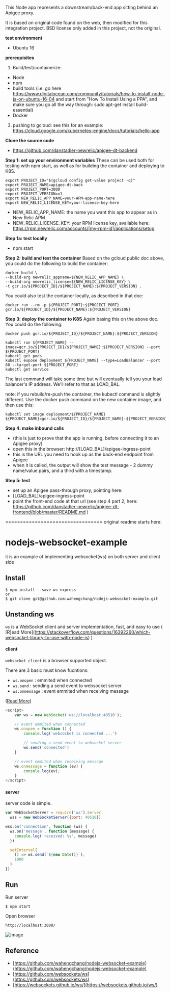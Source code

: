 This Node app represents a downstream/back-end app sitting behind an Apigee proxy.

It is based on original code found on the web, then modified for this integration project. BSD license only added in this project, not the original.


**test environment**
- Ubuntu 16

**prerequisites**

1) Build/test/containerize:
- Node
- npm
- build tools (i.e. go here https://www.digitalocean.com/community/tutorials/how-to-install-node-js-on-ubuntu-16-04 and start from "How To Install Using a PPA", and make sure you go all the way through: sudo apt-get install build-essential)
- Docker

3) pushing to gcloud: see this for an example: https://cloud.google.com/kubernetes-engine/docs/tutorials/hello-app

**Clone the source code**
- https://github.com/danstadler-newrelic/apigee-dt-backend


**Step 1: set up your environment variables**
These can be used both for testing with npm start, as well as for building the container and deploying to K8S.
```
export PROJECT_ID="$(gcloud config get-value project -q)"
export PROJECT_NAME=apigee-dt-back
export PROJECT_PORT=3000
export PROJECT_VERSION=v1
export NEW_RELIC_APP_NAME=your-APM-app-name-here
export NEW_RELIC_LICENSE_KEY=your-license-key-here
```

- NEW_RELIC_APP_NAME: the name you want this app to appear as in New Relic APM
- NEW_RELIC_LICENSE_KEY: your RPM license key, available here: https://rpm.newrelic.com/accounts/[my-rpm-id]/applications/setup


**Step 1a: test locally**
- npm start


**Step 2: build and test the container**
Based on the gcloud public doc above, you could do the following to build the container:

```
docker build \
--build-arg newrelic_appname=${NEW_RELIC_APP_NAME} \
--build-arg newrelic_license=${NEW_RELIC_LICENSE_KEY} \
-t gcr.io/${PROJECT_ID}/${PROJECT_NAME}:${PROJECT_VERSION} .
```

You could also test the container locally, as described in that doc:

```
docker run --rm -p ${PROJECT_PORT}:${PROJECT_PORT} gcr.io/${PROJECT_ID}/${PROJECT_NAME}:${PROJECT_VERSION}
```

**Step 3: deploy the container to K8S**
Again basing this on the above doc. You could do the following:

```
docker push gcr.io/${PROJECT_ID}/${PROJECT_NAME}:${PROJECT_VERSION}

kubectl run ${PROJECT_NAME} --image=gcr.io/${PROJECT_ID}/${PROJECT_NAME}:${PROJECT_VERSION} --port ${PROJECT_PORT}
kubectl get pods
kubectl expose deployment ${PROJECT_NAME} --type=LoadBalancer --port 80 --target-port ${PROJECT_PORT}
kubectl get service
```
The last command will take some time but will eventually tell you your load balancer's IP address. We'll refer to that as LOAD_BAL.

note: if you rebuild/re-push the container, the kubectl command is slightly different. Use the docker push command on the new container image, and then use this:
```
kubectl set image deployment/${PROJECT_NAME} ${PROJECT_NAME}=gcr.io/${PROJECT_ID}/${PROJECT_NAME}:${PROJECT_VERSION}
```


**Step 4: make inbound calls**
- (this is just to prove that the app is running, before connecting it to an Apigee proxy)
- open this in the browser: http://[LOAD_BAL]/apigee-ingress-point
- this is the URL you need to hook up as the back-end endpoint from Apigee
- when it is called, the output will show the test message - 2 dummy name/value pairs, and a third with a timestamp.


**Step 5: test**
- set up an Apigee pass-through proxy, pointing here:
- [LOAD_BAL]/apigee-ingress-point
- point the front-end code at that url (see step 4 part 2, here: https://github.com/danstadler-newrelic/apigee-dt-frontend/blob/master/README.md )






=================================
original readme starts here:

# nodejs-websocket-example
it is an example of implementing websocket(ws) on both server and client side

## Install
```
$ npm install --save ws express
or 
$ git clone git@github.com:wahengchang/nodejs-websocket-example.git
```

## Unstanding ws
 `ws` is a WebSocket client and server implementation, fast, and easy to use ( [R]ead More](https://stackoverflow.com/questions/16392260/which-websocket-library-to-use-with-node-js) ).

#### client
`websocket client` is a browser supported object.

There are 3 basic must know fucntions:
 - `ws.onopen` : emmited when connected
 - `ws.send` : sending a send event to websocket server
 - `ws.onmessage` : event emmited when receiving message 

([Read More](https://developer.mozilla.org/en-US/docs/Web/API/WebSockets_API/Writing_WebSocket_client_applications))

```js
<script>
    var ws = new WebSocket('ws://localhost:40510');

    // event emmited when connected
    ws.onopen = function () {
        console.log('websocket is connected ...')

        // sending a send event to websocket server
        ws.send('connected')
    }

    // event emmited when receiving message 
    ws.onmessage = function (ev) {
        console.log(ev);
    }
</script>
```



#### server
server code is simple.

```js
var WebSocketServer = require('ws').Server,
  wss = new WebSocketServer({port: 40510})

wss.on('connection', function (ws) {
  ws.on('message', function (message) {
    console.log('received: %s', message)
  })

  setInterval(
    () => ws.send(`${new Date()}`),
    1000
  )
})

```

## Run

Run server
```
$ npm start
``` 

Open browser
```
http://localhost:3000/
```

![image](https://user-images.githubusercontent.com/5538753/32210952-8d294d32-bdcd-11e7-9d14-b924fe52aacb.png)


## Reference
 - [https://github.com/wahengchang/nodejs-websocket-example](https://github.com/wahengchang/nodejs-websocket-example)
 - [https://github.com/websockets/ws](https://github.com/websockets/ws)
 - [https://websockets.github.io/ws/](https://websockets.github.io/ws/)
